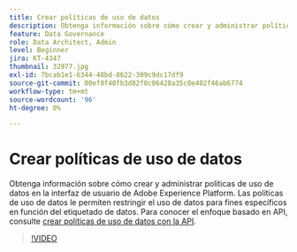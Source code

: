 ```yaml
---
title: Crear políticas de uso de datos
description: Obtenga información sobre cómo crear y administrar políticas de uso de datos en la interfaz de usuario de Adobe Experience Platform. Las políticas de uso de datos le permiten restringir el uso de datos para fines específicos en función del etiquetado de datos.
feature: Data Governance
role: Data Architect, Admin
level: Beginner
jira: KT-4347
thumbnail: 32977.jpg
exl-id: 7bcab1e1-6344-48bd-8622-309c9dc17df9
source-git-commit: 00ef0f40fb3d82f0c06428a35c0e402f46ab6774
workflow-type: tm+mt
source-wordcount: '96'
ht-degree: 0%

---
```


# Crear políticas de uso de datos

Obtenga información sobre cómo crear y administrar políticas de uso de datos en la interfaz de usuario de Adobe Experience Platform. Las políticas de uso de datos le permiten restringir el uso de datos para fines específicos en función del etiquetado de datos. Para conocer el enfoque basado en API, consulte [crear políticas de uso de datos con la API](https://experienceleague.adobe.com/docs/experience-platform/data-governance/policies/create.html).

>[!VIDEO](https://video.tv.adobe.com/v/32977?learn=on)